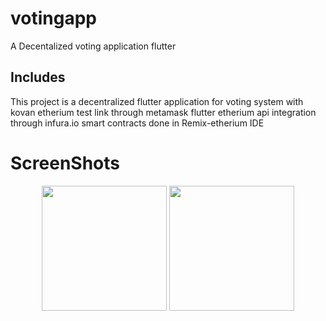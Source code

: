 # votingapp

A Decentalized voting application flutter

## Includes

This project is a decentralized flutter application for voting system
with kovan etherium test link through metamask
flutter etherium api integration through infura.io
smart contracts done in Remix-etherium IDE

<h1>ScreenShots</h1>

<p align="center">


  <img src="https://user-images.githubusercontent.com/100220928/235720986-4b86ad2a-eac6-4029-896d-506e6f1e5978.jpeg" width="200">
    <img src="https://user-images.githubusercontent.com/100220928/235721145-bec7bfc3-7f8f-4614-a539-6bd73b7b0fff.jpeg" width="200">


  
 
</p>

